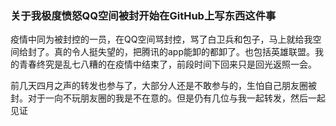 ### 关于我极度愤怒QQ空间被封开始在GitHub上写东西这件事

疫情中同为被封控的一员，在QQ空间骂封控，骂了白卫兵和包子，马上就给我空间给封了。真的令人挺失望的，把腾讯的app能卸的都卸了。也包括英雄联盟。我的青春终究是乱七八糟的在疫情中结束了，前段时间下回来只是回光返照一会。

前几天四月之声的转发也参与了，大部分人还是不敢参与的，生怕自己朋友圈被封。对于一向不玩朋友圈的我是不在意的。但是仍有几位与我一起转发，然后一起见证